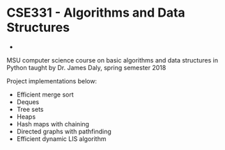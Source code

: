 # CSE331 - Algorithms and Data Structures
-
MSU computer science course on basic algorithms and data structures in Python taught by Dr. James Daly, spring semester 2018

Project implementations below:

* Efficient merge sort
* Deques
* Tree sets
* Heaps
* Hash maps with chaining
* Directed graphs with pathfinding
* Efficient dynamic LIS algorithm
